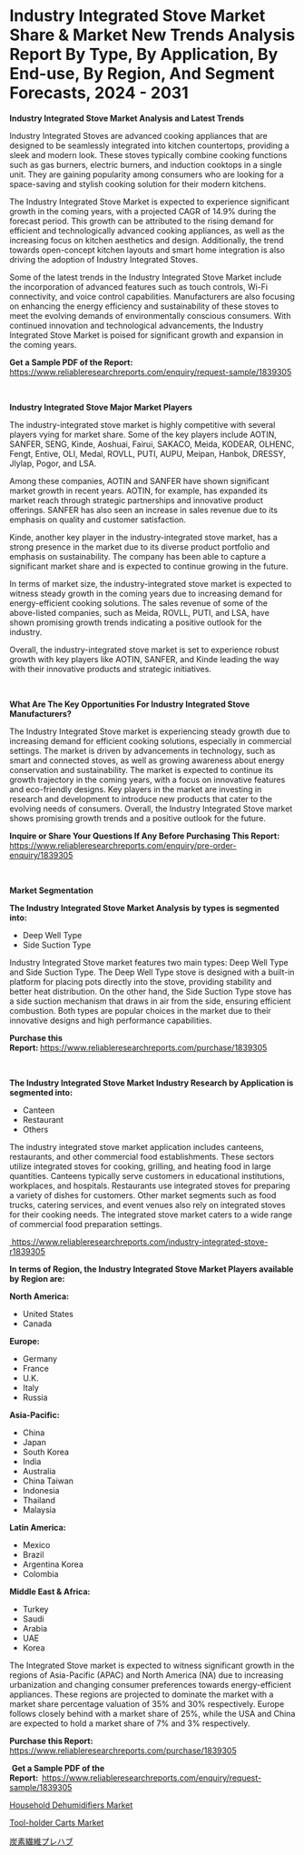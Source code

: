 <p><h1>Industry Integrated Stove Market Share & Market New Trends Analysis Report By Type, By Application, By End-use, By Region, And Segment Forecasts, 2024 - 2031</h1></p><p><strong>Industry Integrated Stove Market Analysis and Latest Trends</strong></p>
<p><p>Industry Integrated Stoves are advanced cooking appliances that are designed to be seamlessly integrated into kitchen countertops, providing a sleek and modern look. These stoves typically combine cooking functions such as gas burners, electric burners, and induction cooktops in a single unit. They are gaining popularity among consumers who are looking for a space-saving and stylish cooking solution for their modern kitchens.</p><p>The Industry Integrated Stove Market is expected to experience significant growth in the coming years, with a projected CAGR of 14.9% during the forecast period. This growth can be attributed to the rising demand for efficient and technologically advanced cooking appliances, as well as the increasing focus on kitchen aesthetics and design. Additionally, the trend towards open-concept kitchen layouts and smart home integration is also driving the adoption of Industry Integrated Stoves.</p><p>Some of the latest trends in the Industry Integrated Stove Market include the incorporation of advanced features such as touch controls, Wi-Fi connectivity, and voice control capabilities. Manufacturers are also focusing on enhancing the energy efficiency and sustainability of these stoves to meet the evolving demands of environmentally conscious consumers. With continued innovation and technological advancements, the Industry Integrated Stove Market is poised for significant growth and expansion in the coming years.</p></p>
<p><strong>Get a Sample PDF of the Report:&nbsp;</strong> <a href="https://www.reliableresearchreports.com/enquiry/request-sample/1839305">https://www.reliableresearchreports.com/enquiry/request-sample/1839305</a></p>
<p>&nbsp;</p>
<p><strong>Industry Integrated Stove Major Market Players</strong></p>
<p><p>The industry-integrated stove market is highly competitive with several players vying for market share. Some of the key players include AOTIN, SANFER, SENG, Kinde, Aoshuai, Fairui, SAKACO, Meida, KODEAR, OLHENC, Fengt, Entive, OLI, Medal, ROVLL, PUTI, AUPU, Meipan, Hanbok, DRESSY, Jlylap, Pogor, and LSA.</p><p>Among these companies, AOTIN and SANFER have shown significant market growth in recent years. AOTIN, for example, has expanded its market reach through strategic partnerships and innovative product offerings. SANFER has also seen an increase in sales revenue due to its emphasis on quality and customer satisfaction.</p><p>Kinde, another key player in the industry-integrated stove market, has a strong presence in the market due to its diverse product portfolio and emphasis on sustainability. The company has been able to capture a significant market share and is expected to continue growing in the future.</p><p>In terms of market size, the industry-integrated stove market is expected to witness steady growth in the coming years due to increasing demand for energy-efficient cooking solutions. The sales revenue of some of the above-listed companies, such as Meida, ROVLL, PUTI, and LSA, have shown promising growth trends indicating a positive outlook for the industry.</p><p>Overall, the industry-integrated stove market is set to experience robust growth with key players like AOTIN, SANFER, and Kinde leading the way with their innovative products and strategic initiatives.</p></p>
<p>&nbsp;</p>
<p><strong>What Are The Key Opportunities For Industry Integrated Stove Manufacturers?</strong></p>
<p><p>The Industry Integrated Stove market is experiencing steady growth due to increasing demand for efficient cooking solutions, especially in commercial settings. The market is driven by advancements in technology, such as smart and connected stoves, as well as growing awareness about energy conservation and sustainability. The market is expected to continue its growth trajectory in the coming years, with a focus on innovative features and eco-friendly designs. Key players in the market are investing in research and development to introduce new products that cater to the evolving needs of consumers. Overall, the Industry Integrated Stove market shows promising growth trends and a positive outlook for the future.</p></p>
<p><strong>Inquire or Share Your Questions If Any Before Purchasing This Report:</strong> <a href="https://www.reliableresearchreports.com/enquiry/pre-order-enquiry/1839305">https://www.reliableresearchreports.com/enquiry/pre-order-enquiry/1839305</a></p>
<p>&nbsp;</p>
<p><strong>Market Segmentation</strong></p>
<p><strong>The Industry Integrated Stove Market Analysis by types is segmented into:</strong></p>
<p><ul><li>Deep Well Type</li><li>Side Suction Type</li></ul></p>
<p><p>Industry Integrated Stove market features two main types: Deep Well Type and Side Suction Type. The Deep Well Type stove is designed with a built-in platform for placing pots directly into the stove, providing stability and better heat distribution. On the other hand, the Side Suction Type stove has a side suction mechanism that draws in air from the side, ensuring efficient combustion. Both types are popular choices in the market due to their innovative designs and high performance capabilities.</p></p>
<p><strong>Purchase this Report:&nbsp;</strong><a href="https://www.reliableresearchreports.com/purchase/1839305">https://www.reliableresearchreports.com/purchase/1839305</a></p>
<p>&nbsp;</p>
<p><strong>The Industry Integrated Stove Market Industry Research by Application is segmented into:</strong></p>
<p><ul><li>Canteen</li><li>Restaurant</li><li>Others</li></ul></p>
<p><p>The industry integrated stove market application includes canteens, restaurants, and other commercial food establishments. These sectors utilize integrated stoves for cooking, grilling, and heating food in large quantities. Canteens typically serve customers in educational institutions, workplaces, and hospitals. Restaurants use integrated stoves for preparing a variety of dishes for customers. Other market segments such as food trucks, catering services, and event venues also rely on integrated stoves for their cooking needs. The integrated stove market caters to a wide range of commercial food preparation settings.</p></p>
<p><a href="https://www.reliableresearchreports.com/industry-integrated-stove-r1839305">&nbsp;https://www.reliableresearchreports.com/industry-integrated-stove-r1839305</a></p>
<p><strong>In terms of Region, the Industry Integrated Stove Market Players available by Region are:</strong></p>
<p>
    <p> <strong> North America: </strong>
        <ul>
            <li>United States</li>
            <li>Canada</li>
        </ul>
        </p> 
    <p> <strong> Europe: </strong>
        <ul>
            <li>Germany</li>
            <li>France</li>
            <li>U.K.</li>
            <li>Italy</li>
            <li>Russia</li>
        </ul>
        </p> 
    <p> <strong> Asia-Pacific: </strong>
        <ul>
            <li>China</li>
            <li>Japan</li>
            <li>South Korea</li>
            <li>India</li>
            <li>Australia</li>
            <li>China Taiwan</li>
            <li>Indonesia</li>
            <li>Thailand</li>
            <li>Malaysia</li>
        </ul>
        </p> 
    <p> <strong> Latin America: </strong>
        <ul>
            <li>Mexico</li>
            <li>Brazil</li>
            <li>Argentina Korea</li>
            <li>Colombia</li>
        </ul>
        </p> 
    <p> <strong> Middle East & Africa: </strong>
        <ul>
            <li>Turkey</li>
            <li>Saudi</li>
            <li>Arabia</li>
            <li>UAE</li>
            <li>Korea</li>
        </ul>
    </p>
    </p>
<p><p>The Integrated Stove market is expected to witness significant growth in the regions of Asia-Pacific (APAC) and North America (NA) due to increasing urbanization and changing consumer preferences towards energy-efficient appliances. These regions are projected to dominate the market with a market share percentage valuation of 35% and 30% respectively. Europe follows closely behind with a market share of 25%, while the USA and China are expected to hold a market share of 7% and 3% respectively.</p></p>
<p><strong>Purchase this Report: </strong><a href="https://www.reliableresearchreports.com/purchase/1839305">https://www.reliableresearchreports.com/purchase/1839305</a></p>
<p>&nbsp;<strong>Get a Sample PDF of the Report:&nbsp;&nbsp;</strong><a href="https://www.reliableresearchreports.com/enquiry/request-sample/1839305">https://www.reliableresearchreports.com/enquiry/request-sample/1839305</a></p>
<p><strong></strong></p>
<p><p><a href="https://github.com/Hazelklievgspy6vdcsmu106w/Market-Research-Report-List-3/blob/main/household-dehumidifiers-market.md">Household Dehumidifiers Market</a></p><p><a href="https://view.publitas.com/reportprime-1/tool-holder-carts-market-share-market-analysis-growth-trends-forecasts-for-period-from-2024-2031/">Tool-holder Carts Market</a></p><p><a href="https://medium.com/@caseyelee251/%E8%A3%BD%E5%93%81%E3%82%BF%E3%82%A4%E3%83%97-%E5%BF%9C%E7%94%A8-%E5%9C%B0%E5%9F%9F-%E4%BC%81%E6%A5%AD%E3%81%AB%E3%82%88%E3%82%8B%E3%82%B0%E3%83%AD%E3%83%BC%E3%83%90%E3%83%AB%E7%82%AD%E7%B4%A0%E7%B9%8A%E7%B6%AD%E3%83%97%E3%83%AC%E3%83%8F%E3%83%96%E5%B8%82%E5%A0%B4-%E7%94%A3%E6%A5%AD%E3%82%BB%E3%82%B0%E3%83%A1%E3%83%B3%E3%83%88%E3%81%AE%E8%A6%8B%E9%80%9A%E3%81%97-%E5%B8%82%E5%A0%B4%E8%A9%95%E4%BE%A1-%E7%AB%B6%E5%90%88%E3%82%B7%E3%83%8A%E3%83%AA%E3%82%AA-%E3%83%88%E3%83%AC%E3%83%B3%E3%83%89-%E3%81%8A%E3%82%88%E3%81%B3%E4%BA%88%E6%B8%AC-2024%E5%B9%B4-2031%E5%B9%B4-f823cd73750d">炭素繊維プレハブ</a></p></p>